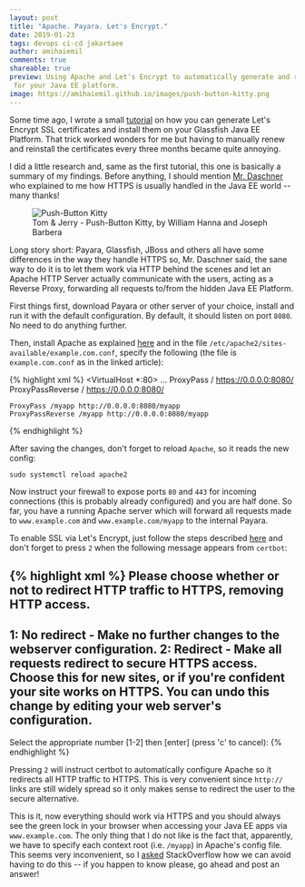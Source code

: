 ```yaml
---
layout: post
title: "Apache. Payara. Let's Encrypt."
date: 2019-01-23
tags: devops ci-cd jakartaee
author: amihaiemil
comments: true
shareable: true
preview: Using Apache and Let's Encrypt to automatically generate and renew SSL certificates
 for your Java EE platform.
image: https://amihaiemil.github.io/images/push-button-kitty.png
---
```


Some time ago, I wrote a small [tutorial](https://www.amihaiemil.com/2017/10/03/letsencrypt-glassfish-ec2.html) on how you can generate Let's Encrypt SSL certificates and install them on your Glassfish Java EE Platform. That trick worked wonders for me but having to manually renew and reinstall the certificates every three months became quite annoying.

I did a little research and, same as the first tutorial, this one is basically a summary of my findings. Before anything, I should mention [Mr. Daschner](https://twitter.com/DaschnerS) who explained to me how HTTPS is usually handled in the Java EE world -- many thanks!

<figure class="articleimg">
 <img src="{{page.image}}" alt="Push-Button Kitty">
 <figcaption>
 Tom & Jerry - Push-Button Kitty, by  William Hanna and Joseph Barbera
 </figcaption>
</figure>

Long story short: Payara, Glassfish, JBoss and others all have some differences in the way they handle HTTPS so, Mr. Daschner said, the sane way to do it is to let them work via HTTP behind the scenes and let an Apache HTTP Server actually communicate with the users, acting as a Reverse Proxy, forwarding all requests to/from the hidden Java EE Platform.

First things first, download Payara or other server of your choice, install and run it with the default configuration. By default, it should listen on port ``8080``. No need to do anything further.

Then, install Apache as explained [here](https://www.digitalocean.com/community/tutorials/how-to-install-the-apache-web-server-on-ubuntu-18-04-quickstart) and in the file ``/etc/apache2/sites-available/example.com.conf``, specify the following (the file is ``example.com.conf`` as in the linked article):

{% highlight xml %}
<VirtualHost *:80>
    ...
    ProxyPass / https://0.0.0.0:8080/
    ProxyPassReverse / https://0.0.0.0:8080/

    ProxyPass /myapp http://0.0.0.0:8080/myapp
    ProxyPassReverse /myapp http://0.0.0.0:8080/myapp
</VirtualHost>
{% endhighlight %}

After saving the changes, don't forget to reload ``Apache``, so it reads the new config:

``sudo systemctl reload apache2``

Now instruct your firewall to expose ports ``80`` and ``443`` for incoming connections (this is probably already configured) and you are half done. So far, you have a running Apache server which will forward all requests made to ``www.example.com`` and ``www.example.com/myapp`` to the internal Payara.

To enable SSL via Let's Encrypt, just follow the steps described [here](https://www.digitalocean.com/community/tutorials/how-to-secure-apache-with-let-s-encrypt-on-ubuntu-18-04) and don't forget to press ``2`` when the following message appears from ``certbot``:

{% highlight xml %}
Please choose whether or not to redirect HTTP traffic to HTTPS, removing HTTP access.
-------------------------------------------------------------------------------
1: No redirect - Make no further changes to the webserver configuration.
2: Redirect - Make all requests redirect to secure HTTPS access. Choose this for
new sites, or if you're confident your site works on HTTPS. You can undo this
change by editing your web server's configuration.
-------------------------------------------------------------------------------
Select the appropriate number [1-2] then [enter] (press 'c' to cancel):
{% endhighlight %}

Pressing ``2`` will instruct certbot to automatically configure Apache so it redirects all HTTP traffic to HTTPS. This is very convenient since ``http://`` links are still widely spread so it only makes sense to redirect the user to the secure alternative.

This is it, now everything should work via HTTPS and you should always see the green lock in your browser when accessing your Java EE apps via ``www.example.com``. The only thing that I do not like is the fact that, apparently, we have to specify each context root (i.e. ``/myapp``) in Apache's config file. This seems very inconvenient, so I [asked](https://stackoverflow.com/questions/54315377/apache-payara-reverse-proxy) StackOverflow how we can avoid having to do this -- if you happen to know please, go ahead and post an answer!
